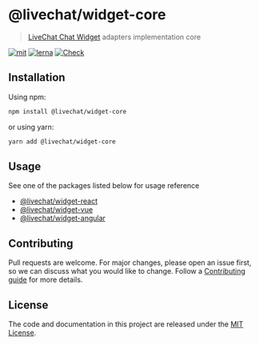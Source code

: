 # @livechat/widget-core

> [LiveChat Chat Widget](https://developers.livechat.com/open-chat-widget/) adapters implementation core

[![mit](https://img.shields.io/badge/license-MIT-blue.svg)](https://choosealicense.com/licenses/mit/)
[![lerna](https://img.shields.io/badge/maintained%20with-lerna-cc00ff.svg)](https://lerna.js.org/)
[![Check](https://github.com/livechat/chat-widget-adapters/actions/workflows/check.yml/badge.svg?branch=master)](https://github.com/livechat/chat-widget-adapters/actions/workflows/check.yml)

## Installation

Using npm:

```bash
npm install @livechat/widget-core
```

or using yarn:

```bash
yarn add @livechat/widget-core
```

## Usage

See one of the packages listed below for usage reference

- [@livechat/widget-react](https://www.npmjs.com/package/@livechat/widget-react)
- [@livechat/widget-vue](https://www.npmjs.com/package/@livechat/widget-vue)
- [@livechat/widget-angular](https://www.npmjs.com/package/@livechat/widget-angular)

## Contributing

Pull requests are welcome. For major changes, please open an issue first, so we can discuss what you would like to change. Follow a [Contributing guide](https://github.com/livechat/chat-widget-adapters/blob/master/CONTRIBUTING.md) for more details.

## License

The code and documentation in this project are released under the [MIT License](https://choosealicense.com/licenses/mit/).
